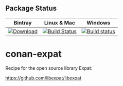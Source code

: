 ## Package Status

| Bintray | Linux & Mac | Windows |
|:--------:|:---------:|:-------------:|
| [ ![Download](https://api.bintray.com/packages/pix4d/conan/Expat%3Apix4d/images/download.svg?version=2.2.7%3Atesting) ](https://bintray.com/pix4d/conan/Expat%3Apix4d/2.2.7%3Atesting/link) | [![Build Status](https://travis-ci.org/Pix4D/conan-expat.svg?branch=testing%2F2.2.7)](https://travis-ci.org/Pix4D/conan-expat) | [![Build status](https://ci.appveyor.com/api/projects/status/5f6n5ve0fo44648a/branch/testing%2F2.2.7?svg=true)](https://ci.appveyor.com/project/piponazo/conan-expat-7fpyu/branch/testing%2F2.2.7) |

# conan-expat
Recipe for the open source library Expat:

https://github.com/libexpat/libexpat

